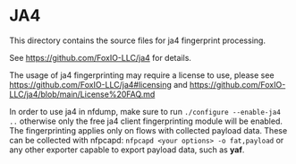 # JA4

This directory contains the source files for ja4 fingerprint processing. 

See https://github.com/FoxIO-LLC/ja4 for details. 

The usage of ja4 fingerprinting may require a license to use, please see
https://github.com/FoxIO-LLC/ja4#licensing and
https://github.com/FoxIO-LLC/ja4/blob/main/License%20FAQ.md

In order to use ja4 in nfdump, make sure to run `./configure --enable-ja4 ..` otherwise only the free ja4 client fingerprinting module will be enabled. The fingerprinting applies only on flows with collected payload data. These can be collected with nfpcapd: `nfpcapd <your options> -o fat,payload` or any other exporter capable to export payload data, such as **yaf**.





